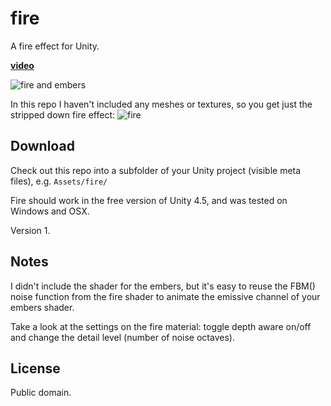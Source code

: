 fire
====

A fire effect for Unity.

**[video](http://robert.cupisz.eu/post/76961991149/fire)**

![fire and embers](https://dl.dropboxusercontent.com/u/2264982/FireAndEmbers/fireandembers.png)

In this repo I haven't included any meshes or textures, so you get just the stripped down fire effect:
![fire](https://dl.dropboxusercontent.com/u/2264982/FireAndEmbers/fire.png)


Download
--------
Check out this repo into a subfolder of your Unity project (visible meta files), e.g. `Assets/fire/`

Fire should work in the free version of Unity 4.5, and was tested on Windows and OSX.

Version 1.


Notes
-----
I didn't include the shader for the embers, but it's easy to reuse the FBM() noise function from the fire shader to animate the emissive channel of your embers shader.

Take a look at the settings on the fire material: toggle depth aware on/off and change the detail level (number of noise octaves).

License
-------
Public domain.
